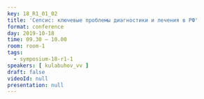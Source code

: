 ```yaml
---
key: 18_R1_01_02
title: 'Сепсис: ключевые проблемы диагностики и лечения в РФ'
format: conference
day: 2019-10-18
time: 09.30 – 10.00
room: room-1
tags:
  - symposium-18-r1-1
speakers: [ kulabuhov_vv ]
draft: false
videoId: null
presentation: null
---
```


